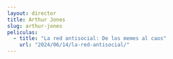 ```yaml
---
layout: director
title: Arthur Jones
slug: arthur-jones
peliculas:
  - title: "La red antisocial: De los memes al caos"
    url: "2024/06/14/la-red-antisocial/"
---
```

